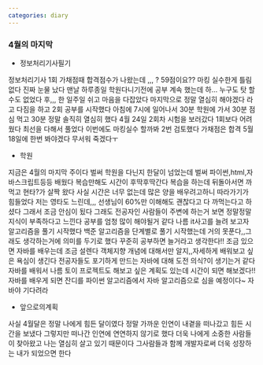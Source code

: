```yaml
---
categories: diary
---
```


### 4월의 마지막

- 정보처리기사필기

정보처리기사 1회 가채점때 합격점수가 나왔는데 ,,, ?
59점이요?? 마킹 실수한게 틀림없다 
진짜 눈물 났다 맨날 하루종일 학원다니기전에 공부 계속 했는데 하...
누구도 탓 할 수도 없었다 후,,, 한 일주일 쉬고 마음을 다잡았다
마지막으로 정말 열심히 해야겠다 라고 다짐을 하고 2회 공부를 시작했다
아침에 7시에 일어나서 30분 학원에 가서 30분 점심 먹고 30분 정말 솔직히 열심히 했다
4월 24일 2회차 시험을 보러갔다 1회보다 어려웠다 최선을 다해서 풀었다 
이번에도 마킹실수 할까봐 2번 검토했다 가채점은 합격
5월 18일에 한번 봐야겠다 무서워 죽겠다ㅜ


- 학원

지금은 4월의 마지막 주이다 벌써 학원을 다닌지 한달이 넘었는데 벌써 파이썬,html,자바스크립트등등
배웠다 복습만해도 시간이 후딱후딱간다 복습을 하는데 뒤돌아서면 까먹고 현타?가 살짝 왔다
사실 시간은 너무 없는데 많은 양을 배우려고하니 따라가기가 힘들었다 저는 영타도 느린데,,, 
선생님이 60%만 이해해도 괜찮다고 다 까먹는다고 하셨다 그래서 조금 안심이 됬다 
그래도 전공자인 사람들이 주변에 하는거 보면 정말정말 지식이 부족하다고 느낀다 
공부를 엄청 많이 해야될거 같다 나름 it사고를 늘려 보고자 알고리즘을 풀기 시작했다
백준 알고리즘을 단계별로 풀기 시작했는데 거의 못푼다,,그래도 생각하는거에 의미를 두기로 했다
꾸준히 공부하면 늘거라고 생각한다!! 
조금 있으면 자바를 배우는데 조금 설렌다  객체지향 개념에 대해서만 알지,,자세하게 배워보고 싶은 욕심이 생긴다
전공자들도 포기하게 만드는 자바에 대해 도전 의식?이 생기는거 같다 자바를 배워서 나름 토이 프로젝트도 해보고 싶은 계획도 있는데
시간이 되면 해보겠다!!
자바를 배우게 되면 잔디를 파이썬 알고리즘에서 자바 알고리즘으로 심을 예정이다~ 자바야 기다려라



- 앞으로의계획

사실 4월달은 정말 나에게 힘든 달이였다 정말 가까운 인연이 내곁을 떠나갔고 힘든 시간을 보냈다 
그렇지만 떠나간 인연에 연연하지 않기로 했다 더욱 나에게 소중한 사람들이 찾아왔고 나는 열심히 살고 있기 때문이다
그사람들과 함께 개발자로써 더욱 성장하는 내가 되었으면 한다

